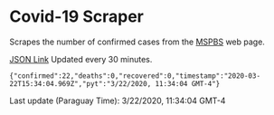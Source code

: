 # Covid-19 Scraper

Scrapes the number of confirmed cases from the [MSPBS](https://www.mspbs.gov.py/covid-19.php) web page.

[JSON Link](https://jmayalag.github.io/covid19-scrape/cases.json)
Updated every 30 minutes.
```
{"confirmed":22,"deaths":0,"recovered":0,"timestamp":"2020-03-22T15:34:04.969Z","pyt":"3/22/2020, 11:34:04 GMT-4"}
```
Last update (Paraguay Time): 3/22/2020, 11:34:04 GMT-4